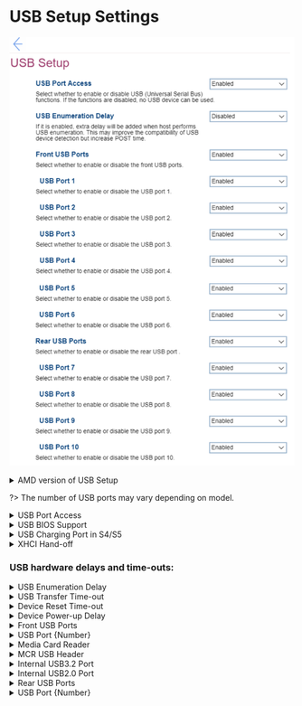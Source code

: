 # USB Setup Settings #

![](./img/usbsetup.png)

<details><summary>AMD version of USB Setup</summary>

![](./img/amd_usbsetup.png)

</details>

?> The number of USB ports may vary depending on model.

<details><summary>USB Port Access</summary>

Whether to enable USB devices.

!> When disabled, all other USB settings are removed, except for `USB Enumeration Delay`.

Options:

1. **Enabled** – Default.
2. Disabled.

| WMI Setting name | Values | SVP / SMP Req'd | AMD/Intel |
|:---|:---|:---|:---|
| USBPortAccess | Disabled, Enabled | yes | Both |

</details>

<details><summary>USB BIOS Support</summary>

Whether USB keyboard and/or USB mouse may be used without device driver support.

Options:

1.  **Enabled** - Default.
2.  Disabled

<!-- | WMI Setting name | Values | SVP / SMP Req'd | AMD/Intel |
|:---|:---|:---|:---|
| USBBIOSSupport |  |  | AMD |
 -->

</details>

<details><summary>USB Charging Port in S4/S5</summary>

Whether to allow USB charging in hibernation and shutdown states.

Options:

1.  **Disabled** - Default.
2.  Enabled.

| WMI Setting name | Values | SVP or SMP Req'd | AMD/Intel |
|:---|:---|:---|:---|
| USBChargingPortInS4S5 | Disable, Enable | yes | AMD |

</details>

<details><summary>XHCI Hand-off</summary>

Whether USB3 ownership can be handed off to OS driver (not remaining in BIOS).

Options:

1.  **Enabled** - Default.
2.  Disabled.

| WMI Setting name | Values | SVP or SMP Req'd | AMD/Intel |
|:---|:---|:---|:---|
| XHCIHandoff | Disable, Enable | yes | AMD |

> <i>  </i>.

</details>

### USB hardware delays and time-outs: ###

<details><summary>USB Enumeration Delay</summary>

Whether extra delay is added when host performs USB enumeration.

!> May improve the compatibility of USB device detection but increase POST Time.

1. Enabled.
2. **Disabled** - Default.

| WMI Setting name | Values | SVP / SMP Req'd | AMD/Intel |
|:---|:---|:---|:---|
| USBEnumerationDelay | Disabled, Enabled | yes | Intel |

</details>

<details><summary>USB Transfer Time-out</summary>

The time-out value for Control, Bulk, and Interrupt transfers.

Options:

1. 1 sec
1. 5 sec
1. 10 sec
1. **20 sec** - Default.

| WMI Setting name | Values | SVP or SMP Req'd | AMD/Intel |
|:---|:---|:---|:---|
| USBTransferTimeout | 1 sec, 5 sec, 10 sec, 20 sec | yes | AMD |
</details>

<details><summary>Device Reset Time-out</summary>

USB mass storage device `Start Unit` command time-out.

Options:

1.  **Disabled** - Default.
2.  Enabled.

| WMI Setting name | Values | SVP or SMP Req'd | AMD/Intel |
|:---|:---|:---|:---|
| DeviceResetTimeout | 10 sec, 20 sec, 30 sec, 40 sec | yes | AMD |

</details>

<details><summary>Device Power-up Delay</summary>

Maximum time before device reports itself to the Host Controller. 

Options:

1.  **Auto** - Default.
2.  Manual.

?> `Auto` default values: <br> - Root port: 100 ms <br> - Hub port: delay taken from hub descriptor

<!-- TODO: clarify hub port -->

| WMI Setting name | Values | SVP or SMP Req'd | AMD/Intel |
|:---|:---|:---|:---|
| DevicePowerupDelay | Auto, Manual | yes | AMD |

</details>



<details><summary>Front USB Ports</summary>

Whether to enable all Front USB ports and relevant setting fields. 

Options:

1. **Enabled** – Default.
2. Disabled.

| WMI Setting name | Values | SVP / SMP Req'd | AMD/Intel |
|:---|:---|:---|:---|
| FrontUSBPorts | Disabled, Enabled | yes | Both |

</details>


<details><summary>USB Port {Number}</summary>

{Number} is the order number of the front USB port. 

For each Front USB Port:

1. **Enabled**. Default, if `Enabled` is selected in `Front USB Ports`. 
2. Disabled. 

| WMI Setting name | Values | SVP / SMP Req'd | AMD/Intel |
|:---|:---|:---|:---|
| USBPort1 | Disabled, Enabled | yes | Intel |

?> The WMI setting name is for USB port 1. For other USB ports change the number to that of the desired front USB port.

</details>

<details><summary>Media Card Reader</summary>

Whether to enable the Media Card Reader (MCR).

Options:

1.  **Enabled** - Default.
2.  Disabled.

| WMI Setting name | Values | SVP or SMP Req'd | AMD/Intel |
|:---|:---|:---|:---|
| MediaCardReader | Disable, Enable | yes | AMD |

</details>

<details><summary>MCR USB Header</summary>

Whether the device connected to this USB header has the characteristics of external USB.

Options:

1.  **Internal** - Default. Select when connected to Media Card Reader (MCR).
2.  External. Select when connected to USB Type C port.

| WMI Setting name | Values | SVP or SMP Req'd | AMD/Intel |
|:---|:---|:---|:---|
| MCRUSBHeader | External, Internal | yes | AMD |

</details>

<details><summary>Internal USB3.2 Port</summary>

Whether to enable the internal USB 3.2 port.

Options:

1.  **Enabled** - Default.
2.  Disabled.

| WMI Setting name | Values | SVP or SMP Req'd | AMD/Intel |
|:---|:---|:---|:---|
| InternalUSB3Port | Disable, Enable | yes | AMD |

</details>

<details><summary>Internal USB2.0 Port</summary>

Whether to enable the internal USB 2.0 port.

Options:

1.  **Enabled** - Default.
2.  Disabled.

| WMI Setting name | Values | SVP or SMP Req'd | AMD/Intel |
|:---|:---|:---|:---|
| InternalUSB2Port | Disable, Enable | yes | AMD |

</details>



<details><summary>Rear USB Ports</summary>

Whether to enable or disable all rear USB ports and relevant settings. 

Options:

1. **Enabled** –  Default.
2. Disabled.

| WMI Setting name | Values | SVP / SMP Req'd | AMD/Intel |
|:---|:---|:---|:---|
| RearUSBPorts | Disabled, Enabled | yes | Both |
</details>

<details><summary>USB Port {Number}</summary>

{Number} is the number of the rear USB port (total number of ports dependent on model).

For each Rear USB Port:

1. **Enabled**. Default, if `Enabled` is selected in `Rear USB Ports`. 
2. Disabled.

| WMI Setting name | Values | SVP / SMP Req'd | AMD/Intel |
|:---|:---|:---|:---|
| USBPort7 |  | yes | Both |

?> The WMI setting name is for USB port 7. For other USB ports change the number to that of the desired rear USB port.

</details>